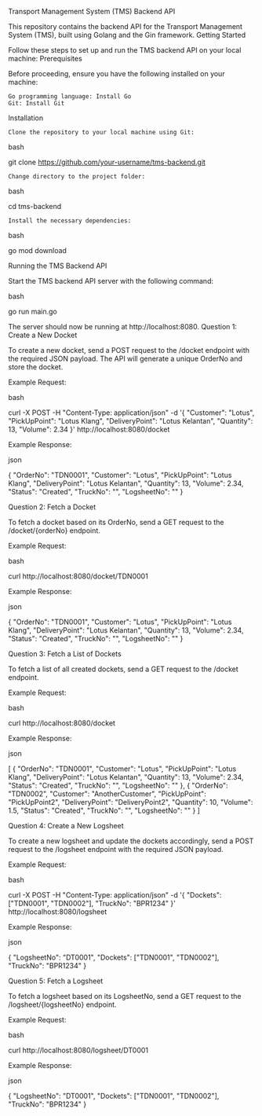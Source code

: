 Transport Management System (TMS) Backend API

This repository contains the backend API for the Transport Management System (TMS), built using Golang and the Gin framework.
Getting Started

Follow these steps to set up and run the TMS backend API on your local machine:
Prerequisites

Before proceeding, ensure you have the following installed on your machine:

    Go programming language: Install Go
    Git: Install Git

Installation

    Clone the repository to your local machine using Git:

bash

git clone https://github.com/your-username/tms-backend.git

    Change directory to the project folder:

bash

cd tms-backend

    Install the necessary dependencies:

bash

go mod download

Running the TMS Backend API

Start the TMS backend API server with the following command:

bash

go run main.go

The server should now be running at http://localhost:8080.
Question 1: Create a New Docket

To create a new docket, send a POST request to the /docket endpoint with the required JSON payload. The API will generate a unique OrderNo and store the docket.

Example Request:

bash

curl -X POST -H "Content-Type: application/json" -d '{
  "Customer": "Lotus",
  "PickUpPoint": "Lotus Klang",
  "DeliveryPoint": "Lotus Kelantan",
  "Quantity": 13,
  "Volume": 2.34
}' http://localhost:8080/docket

Example Response:

json

{
  "OrderNo": "TDN0001",
  "Customer": "Lotus",
  "PickUpPoint": "Lotus Klang",
  "DeliveryPoint": "Lotus Kelantan",
  "Quantity": 13,
  "Volume": 2.34,
  "Status": "Created",
  "TruckNo": "",
  "LogsheetNo": ""
}

Question 2: Fetch a Docket

To fetch a docket based on its OrderNo, send a GET request to the /docket/{orderNo} endpoint.

Example Request:

bash

curl http://localhost:8080/docket/TDN0001

Example Response:

json

{
  "OrderNo": "TDN0001",
  "Customer": "Lotus",
  "PickUpPoint": "Lotus Klang",
  "DeliveryPoint": "Lotus Kelantan",
  "Quantity": 13,
  "Volume": 2.34,
  "Status": "Created",
  "TruckNo": "",
  "LogsheetNo": ""
}

Question 3: Fetch a List of Dockets

To fetch a list of all created dockets, send a GET request to the /docket endpoint.

Example Request:

bash

curl http://localhost:8080/docket

Example Response:

json

[
  {
    "OrderNo": "TDN0001",
    "Customer": "Lotus",
    "PickUpPoint": "Lotus Klang",
    "DeliveryPoint": "Lotus Kelantan",
    "Quantity": 13,
    "Volume": 2.34,
    "Status": "Created",
    "TruckNo": "",
    "LogsheetNo": ""
  },
  {
    "OrderNo": "TDN0002",
    "Customer": "AnotherCustomer",
    "PickUpPoint": "PickUpPoint2",
    "DeliveryPoint": "DeliveryPoint2",
    "Quantity": 10,
    "Volume": 1.5,
    "Status": "Created",
    "TruckNo": "",
    "LogsheetNo": ""
  }
]

Question 4: Create a New Logsheet

To create a new logsheet and update the dockets accordingly, send a POST request to the /logsheet endpoint with the required JSON payload.

Example Request:

bash

curl -X POST -H "Content-Type: application/json" -d '{
  "Dockets": ["TDN0001", "TDN0002"],
  "TruckNo": "BPR1234"
}' http://localhost:8080/logsheet

Example Response:

json

{
  "LogsheetNo": "DT0001",
  "Dockets": ["TDN0001", "TDN0002"],
  "TruckNo": "BPR1234"
}

Question 5: Fetch a Logsheet

To fetch a logsheet based on its LogsheetNo, send a GET request to the /logsheet/{logsheetNo} endpoint.

Example Request:

bash

curl http://localhost:8080/logsheet/DT0001

Example Response:

json

{
  "LogsheetNo": "DT0001",
  "Dockets": ["TDN0001", "TDN0002"],
  "TruckNo": "BPR1234"
}
